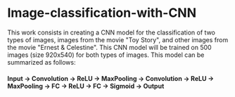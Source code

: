 # Image-classification-with-CNN
This work consists in creating a CNN model for the classification of two types of images, images from the movie "Toy Story", and other images from the movie "Ernest &amp; Celestine". This CNN model will be trained on 500 images (size 920x540) for both types of images.
This model can be summarized as follows: 
#### Input → Convolution → ReLU → MaxPooling → Convolution → ReLU → MaxPooling → FC → ReLU → FC → Sigmoid → Output
